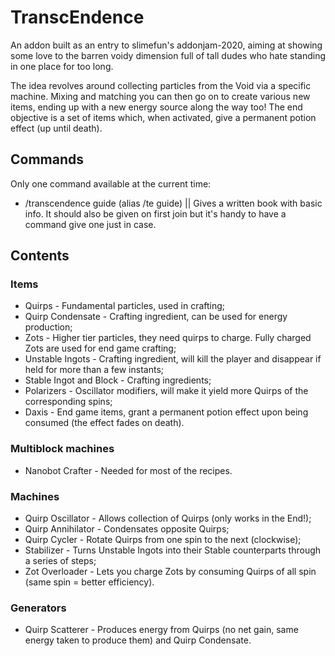# TranscEndence
An addon built as an entry to slimefun's addonjam-2020, aiming at showing some love to the barren voidy dimension full of tall dudes who hate standing in one place for too long.

The idea revolves around collecting particles from the Void via a specific machine. Mixing and matching you can then go on to create various new items, ending up with a new energy source along the way too! The end objective is a set of items which, when activated, give a permanent potion effect (up until death).

## Commands
Only one command available at the current time:
- /transcendence guide (alias /te guide) || Gives a written book with basic info. It should also be given on first join but it's handy to have a command give one just in case.

## Contents
### Items
- Quirps - Fundamental particles, used in crafting;
- Quirp Condensate - Crafting ingredient, can be used for energy production;
- Zots - Higher tier particles, they need quirps to charge. Fully charged Zots are used for end game crafting;
- Unstable Ingots - Crafting ingredient, will kill the player and disappear if held for more than a few instants;
- Stable Ingot and Block - Crafting ingredients;
- Polarizers - Oscillator modifiers, will make it yield more Quirps of the corresponding spins;
- Daxis - End game items, grant a permanent potion effect upon being consumed (the effect fades on death).
### Multiblock machines
- Nanobot Crafter - Needed for most of the recipes.
### Machines
- Quirp Oscillator - Allows collection of Quirps (only works in the End!);
- Quirp Annihilator - Condensates opposite Quirps;
- Quirp Cycler - Rotate Quirps from one spin to the next (clockwise);
- Stabilizer - Turns Unstable Ingots into their Stable counterparts through a series of steps;
- Zot Overloader - Lets you charge Zots by consuming Quirps of all spin (same spin = better efficiency).
### Generators
- Quirp Scatterer - Produces energy from Quirps (no net gain, same energy taken to produce them) and Quirp Condensate.

